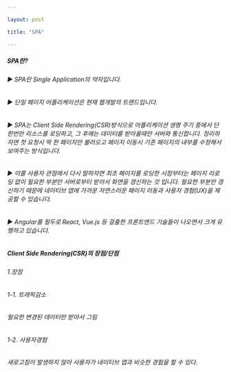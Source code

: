 ```yaml
---

layout: post

title: "SPA"

---
```

##### **SPA란?**
###### ▶ SPA란 Single Application의 약자입니다. 
###### ▶ 단일 페이지 어플리케이션은 현재 웹개발의 트렌드입니다.
###### ▶ SPA는 Client Side Rendering(CSR)방식으로 어플리케이션 생명 주기 중에서 단 한번만 리소스를 로딩하고, 그 후에는 데이터를 받아올때만 서버와 통신합니다. 정리하자면 첫 요청시 딱 한 페이지만 불러오고 페이지 이동시 기존 페이지의 내부를 수정해서 보여주는 방식입니다.
###### ▶ 이를 사용자 관점에서 다시 말하자면 최초 페이지를 로딩한 시점부터는 페이지 리로딩 없이 필요한 부분만 서버로부터 받아서 화면을 갱신하는 것 입니다. 필요한 부분만 갱신하기 때문에 네이티브 앱에 가까운 자연스러운 페이지 이동과 사용자 경험(UX)을 제공할 수 있습니다.
###### ▶ Angular를 필두로 React, Vue.js 등 걸출한 프론트엔드 기술들이 나오면서 크게 유행하고 있습니다.


##### **Client Side Rendering(CSR)의 장점/단점**
###### 1.장점
###### 1-1. 트래픽감소
###### 필요한 변경된 데이터만 받아서 그림
###### 1-2. 사용자경험
###### 새로고침이 발생하지 않아 사용자가 네이티브 앱과 비슷한 경험을 할 수 있다.
